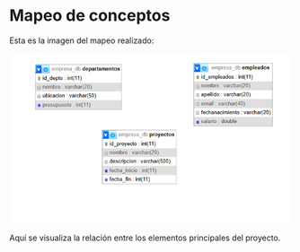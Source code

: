 # Mapeo de conceptos

Esta es la imagen del mapeo realizado:

![Captura del mapeo](mateo%20cap.PNG)

Aquí se visualiza la relación entre los elementos principales del proyecto.

